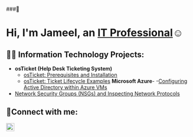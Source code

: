 ###👋<h1>Hi, I'm Jameel, an <a href="www.linkedin.com/in/jameel-rashada">IT Professional</a>☺</h1>

<h2>👨‍💻 Information Technology Projects:</h2>

- <b>osTicket (Help Desk Ticketing System)</b>
  - [osTicket: Prerequisites and Installation](https://github.com/Jrashada/osTicket--prereq.git)
  - [osTicket: Ticket Lifecycle Examples](https://github.com/Jrashada/osTicket-Ticket-Lifecycle-Examples.git)
  <b>Microsoft Azure</b>- 
  -[Configuring Active Directory within Azure VMs](https://github.com/Jrashada/Active-Directory.git)
- [Network Security Groups (NSGs) and Inspecting Network Protocols](https://github.com/Jrashada/Azure-network-protocals.git)
 
 

<h2>🤳Connect with me:</h2>


[<img align="left" alt="Josh | LinkedIn" width="22px" src="https://cdn.jsdelivr.net/npm/simple-icons@v3/icons/linkedin.svg" />][linkedin]


[linkedin]: https://linkedin.com/in/Jameel
